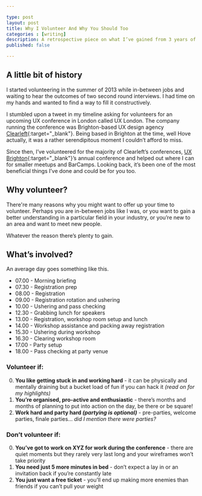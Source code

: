 ```yaml
---

type: post
layout: post
title: Why I Volunteer And Why You Should Too
categories : [writing]
description: A retrospective piece on what I’ve gained from 3 years of volunteering for web/digital conferences. 
published: false

---
```


## A little bit of history

I started volunteering in the summer of 2013 while in-between jobs and waiting to hear the outcomes of two second round interviews. I had time on my hands and wanted to find a way to fill it constructively.

I stumbled upon a tweet in my timeline asking for volunteers for an upcoming UX conference in London called UX London. The company running the conference was Brighton-based UX design agency [Clearleft](http://clearleft.com/){:target="_blank"}. Being based in Brighton at the time, well Hove actually, it was a rather serendipitous moment I couldn’t afford to miss.

Since then, I’ve volunteered for the majority of Clearleft’s conferences, [UX Brighton](http://uxbrighton.org.uk/){:target="_blank"}’s annual conference and helped out where I can for smaller meetups and BarCamps. Looking back, it’s been one of the most beneficial things I’ve done and could be for you too.

## Why volunteer?

There're many reasons why you might want to offer up your time to volunteer. Perhaps you are in-between jobs like I was, or you want to gain a better understanding in a particular field in your industry, or you’re new to an area and want to meet new people.

Whatever the reason there’s plenty to gain.

## What’s involved?

An average day goes something like this.

* 07.00 - Morning briefing
* 07.30 - Registration prep
* 08.00 - Registration
* 09.00 - Registration rotation and ushering
* 10.00 - Ushering and pass checking
* 12.30 - Grabbing lunch for speakers
* 13.00 - Registration, workshop room setup and lunch
* 14.00 - Workshop assistance and packing away registration
* 15.30 - Ushering during workshop
* 16.30 - Clearing workshop room
* 17.00 - Party setup
* 18.00 - Pass checking at party venue

### Volunteer if:

0. **You like getting stuck in and working hard** - it can be physically and mentally draining but a bucket load of fun if you can hack it *(read on for my highlights)*
0. **You’re organised, pro-active and enthusiastic** - there’s months and months of planning to put into action on the day, be there or be square!
0. **Work hard and party hard *(partying is optional)*** - pre-parties, welcome parties, finale parties… *did I mention there were parties?*

### Don’t volunteer if:

0. **You’ve got to work on XYZ for work during the conference** - there are quiet moments but they rarely very last long and your wireframes won’t take priority
0. **You need just 5 more minutes in bed** - don’t expect a lay in or an invitation back if you’re constantly late
0. **You just want a free ticket** - you’ll end up making more enemies than friends if you can’t pull your weight
